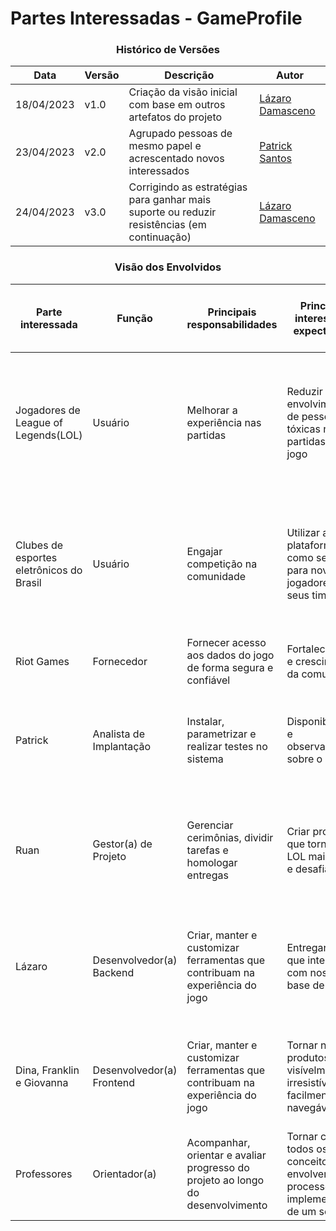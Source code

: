 # Partes Interessadas - GameProfile

<div align="center">

### Histórico de Versões
| Data | Versão |Descrição| Autor
|--|--|--|--|
| 18/04/2023 | v1.0 | Criação da visão inicial com base em outros artefatos do projeto | [Lázaro Damasceno](https://github.com/LazaroDamasceno)|
| 23/04/2023 | v2.0 | Agrupado pessoas de mesmo papel e acrescentado novos interessados | [Patrick Santos](https://github.com/patrickmf)|
| 24/04/2023 | v3.0 | Corrigindo as estratégias para ganhar mais suporte ou reduzir resistências (em continuação) | [Lázaro Damasceno](https://github.com/LazaroDamasceno)|  
</div>

<div align="center">

### Visão dos Envolvidos
|Parte interessada|Função	|Principais responsabilidades	|Principais interesses e expectativas	|Poder na empresa	|Interesse no projeto	|Estratégias para ganhar mais suporte ou reduzir resistências|
|--|--|--|--|--|--|--|
| Jogadores de League of Legends(LOL)	|	Usuário	| Melhorar a experiência nas partidas	| Reduzir o envolvimento de pessoas tóxicas nas partidas do jogo	| 1-Muito baixo |	5-Muito Alto	| Participar de pesquisas de interesse; Receber, prioritariamente, aviso das novidades; Participar de testes de implementações beta |
|Clubes de esportes eletrônicos do Brasil | Usuário | Engajar competição na comunidade	| Utilizar a plataforma como seleção para novos jogadores de seus times	| 1-Muito baixo	| 3-Médio	| Participar de pesquisas de interesse; Receber, prioritariamente, aviso das novidades; Participar de testes de implementações beta |
|Riot Games | Fornecedor	| Fornecer acesso aos dados do jogo de forma segura e confiável	| Fortalecimento e crescimento da comunidade | 2-Baixo | 2-Baixo | Conectar conta Riot no Login/cadastro |
|Patrick | Analista de Implantação |	Instalar, parametrizar e realizar testes no sistema |	Disponibilidade e observabilidade sobre o sistema	 |3-Médio	| 4-Alto |	Buscar mais envolvimento com a stack; Receber bônus por bom desempenho; Receber elogios públicos |
|Ruan | Gestor(a) de Projeto	| Gerenciar cerimônias, dividir tarefas e homologar entregas | Criar produtos que tornem o LOL mais justo e desafiador | 5-Muito Alto | 4-Alto | Interagir com os envolvidos e documentar decisões; Receber bônus por bom desempenho; Receber elogios públicos |
|Lázaro	|	Desenvolvedor(a) Backend	| Criar, manter e customizar ferramentas que contribuam na experiência do jogo	| Entregar APIs que interajam com nossa base de dados	| 4-Alto	| 4-Alto	| Entender melhor o produto e seus requisitos; Receber bônus por bom desempenho; Receber elogios públicos|
|Dina, Franklin e Giovanna | Desenvolvedor(a) Frontend	| Criar, manter e customizar ferramentas que contribuam na experiência do jogo	| Tornar nossos produtos visívelmente irresistíveis e facilmente navegáveis	| 4-Alto	| 4-Alto	| Melhorar a integração e consumo das APIs; Receber bônus por bom desempenho; Receber elogios públicos|
|Professores | Orientador(a)	| Acompanhar, orientar e avaliar progresso do projeto ao longo do desenvolvimento | Tornar claro todos os conceitos que envolvem o processo de implementação de um software | 3-Médio | 3-Médio |	Feedback continuo|


